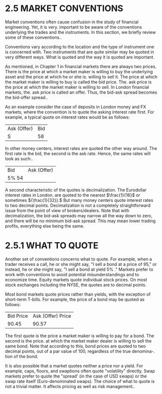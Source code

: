 # 2.5 MARKET CONVENTIONS  

Market conventions often cause confusion in the study of financial engineering. Yet, it is very. important to be aware of the conventions underlying the trades and the instruments. In this section, we briefly review some of these conventions..  

Conventions vary according to the location and the type of instrument one is concerned with. Two instruments that are quite similar may be quoted in very different ways. What is quoted and the way it is quoted are important.  

As mentioned, in Chapter 1 in financial markets there are always two prices. There is the price at which a market maker is willing to buy the underlying asset and the price at which he or she is. willing to sell it. The price at which the market maker is willing to buy is called the bid price. The. ask price is the price at which the market maker is willing to sell. In London financial markets, the. ask price is called an offer. Thus, the bid-ask spread becomes the bid-offer spread..  

As an example consider the case of deposits in London money and FX markets, where the convention is to quote the asking interest rate first. For example, a typical quote on interest rates would be as follows:  

<html><body><table><tr><td>Ask (Offer)</td><td>Bid</td></tr><tr><td>S</td><td>58</td></tr></table></body></html>  

In other money centers, interest rates are quoted the other way around. The first rate is the bid, the second is the ask rate. Hence, the same rates will look as such:.  

<html><body><table><tr><td>Bid</td><td>Ask (Offer)</td></tr><tr><td>5% 54</td><td></td></tr></table></body></html>  

A second characteristic of the quotes is decimalization. The Eurodollar interest rates in London. are quoted to the nearest $\frac{1}{16}$ or sometimes ${\frac{1}{32}}.$ But many money centers quote interest rates to two decimal points. Decimalization is not a completely straightforward issue from the point of view of brokers/dealers. Note that with decimalization, the bid-ask spreads may narrow all the way down to zero, and there will be no minimum bid-ask spread. This may mean lower trading profits, everything else being the same.  

# 2.5.1 WHAT TO QUOTE  

Another set of conventions concerns what to quote. For example, when a trader receives a call, he or she might say, "I sell a bond at a price of 95," or instead, he or she might say, "I sell a bond at yield $5\%$ ." Markets prefer to work with conventions to avoid potential misunderstandings and to economize time. Equity markets quote individual stock prices. On most stock exchanges including the NYSE, the quotes are to decimal points.  

Most bond markets quote prices rather than yields, with the exception of short-term T-bills. For example, the price of a bond may be quoted as follows:  

<html><body><table><tr><td>Bid Price</td><td>Ask (Offer) Price</td></tr><tr><td>90.45</td><td>90.57</td></tr></table></body></html>  

The first quote is the price a market maker is willing to pay for a bond. The second is the price. at which the market maker dealer is willing to sell the same bond. Note that according to this, bond prices are quoted to two decimal points, out of a par value of 100, regardless of the true denomina-. tion of the bond.  

It is also possible that a market quotes neither a price nor a yield. For example, caps, floors, and swaptions often quote "volatility" directly. Swap markets prefer to quote the "spread' (in the case of USD swaps) or the swap rate itself (Euro-denominated swaps). The choice of what to quote is not a trivial matter. It affects pricing as well as risk management..  

